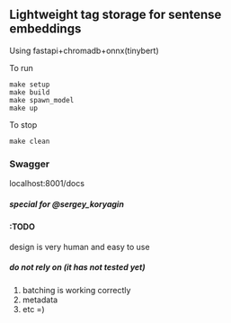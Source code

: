 ## Lightweight tag storage for sentense embeddings
  Using fastapi+chromadb+onnx(tinybert)

  To run
```
make setup
make build
make spawn_model
make up
```

  To stop
```
make clean
```
### Swagger

  localhost:8001/docs



##### special for @sergey_koryagin


#### :TODO
  design is very human and easy to use

##### do not rely on (it has not tested yet)
1.  batching is working correctly
2.  metadata 
3.  etc =)